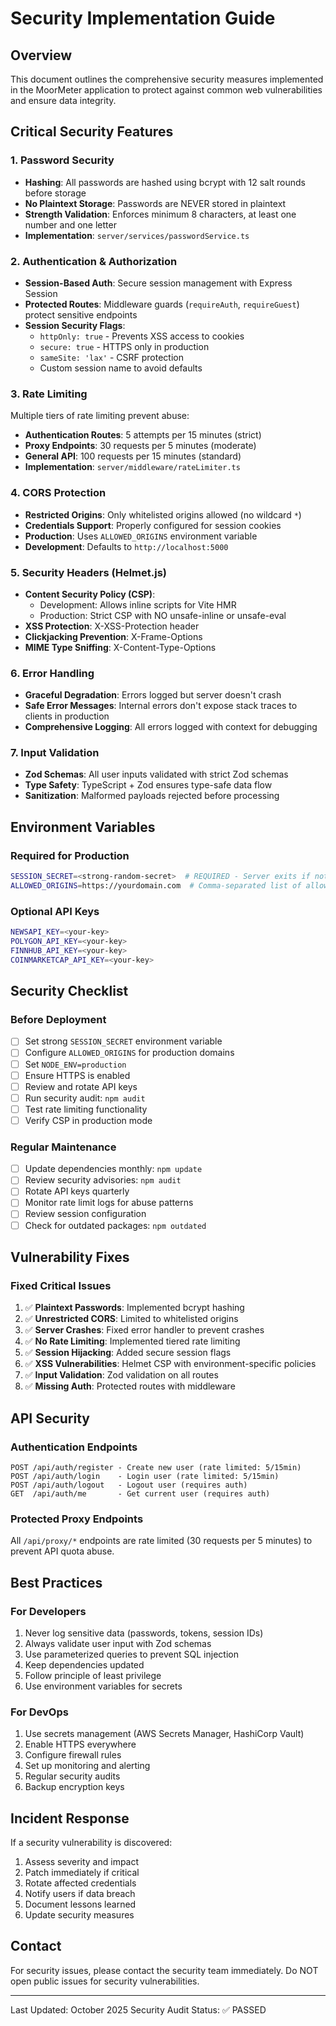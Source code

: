 # Security Implementation Guide

## Overview

This document outlines the comprehensive security measures implemented in the MoorMeter application to protect against common web vulnerabilities and ensure data integrity.

## Critical Security Features

### 1. Password Security
- **Hashing**: All passwords are hashed using bcrypt with 12 salt rounds before storage
- **No Plaintext Storage**: Passwords are NEVER stored in plaintext
- **Strength Validation**: Enforces minimum 8 characters, at least one number and one letter
- **Implementation**: `server/services/passwordService.ts`

### 2. Authentication & Authorization
- **Session-Based Auth**: Secure session management with Express Session
- **Protected Routes**: Middleware guards (`requireAuth`, `requireGuest`) protect sensitive endpoints
- **Session Security Flags**:
  - `httpOnly: true` - Prevents XSS access to cookies
  - `secure: true` - HTTPS only in production
  - `sameSite: 'lax'` - CSRF protection
  - Custom session name to avoid defaults

### 3. Rate Limiting
Multiple tiers of rate limiting prevent abuse:
- **Authentication Routes**: 5 attempts per 15 minutes (strict)
- **Proxy Endpoints**: 30 requests per 5 minutes (moderate)
- **General API**: 100 requests per 15 minutes (standard)
- **Implementation**: `server/middleware/rateLimiter.ts`

### 4. CORS Protection
- **Restricted Origins**: Only whitelisted origins allowed (no wildcard `*`)
- **Credentials Support**: Properly configured for session cookies
- **Production**: Uses `ALLOWED_ORIGINS` environment variable
- **Development**: Defaults to `http://localhost:5000`

### 5. Security Headers (Helmet.js)
- **Content Security Policy (CSP)**:
  - Development: Allows inline scripts for Vite HMR
  - Production: Strict CSP with NO unsafe-inline or unsafe-eval
- **XSS Protection**: X-XSS-Protection header
- **Clickjacking Prevention**: X-Frame-Options
- **MIME Type Sniffing**: X-Content-Type-Options

### 6. Error Handling
- **Graceful Degradation**: Errors logged but server doesn't crash
- **Safe Error Messages**: Internal errors don't expose stack traces to clients in production
- **Comprehensive Logging**: All errors logged with context for debugging

### 7. Input Validation
- **Zod Schemas**: All user inputs validated with strict Zod schemas
- **Type Safety**: TypeScript + Zod ensures type-safe data flow
- **Sanitization**: Malformed payloads rejected before processing

## Environment Variables

### Required for Production
```bash
SESSION_SECRET=<strong-random-secret>  # REQUIRED - Server exits if not set
ALLOWED_ORIGINS=https://yourdomain.com  # Comma-separated list of allowed origins
```

### Optional API Keys
```bash
NEWSAPI_KEY=<your-key>
POLYGON_API_KEY=<your-key>
FINNHUB_API_KEY=<your-key>
COINMARKETCAP_API_KEY=<your-key>
```

## Security Checklist

### Before Deployment
- [ ] Set strong `SESSION_SECRET` environment variable
- [ ] Configure `ALLOWED_ORIGINS` for production domains
- [ ] Set `NODE_ENV=production`
- [ ] Ensure HTTPS is enabled
- [ ] Review and rotate API keys
- [ ] Run security audit: `npm audit`
- [ ] Test rate limiting functionality
- [ ] Verify CSP in production mode

### Regular Maintenance
- [ ] Update dependencies monthly: `npm update`
- [ ] Review security advisories: `npm audit`
- [ ] Rotate API keys quarterly
- [ ] Monitor rate limit logs for abuse patterns
- [ ] Review session configuration
- [ ] Check for outdated packages: `npm outdated`

## Vulnerability Fixes

### Fixed Critical Issues
1. ✅ **Plaintext Passwords**: Implemented bcrypt hashing
2. ✅ **Unrestricted CORS**: Limited to whitelisted origins
3. ✅ **Server Crashes**: Fixed error handler to prevent crashes
4. ✅ **No Rate Limiting**: Implemented tiered rate limiting
5. ✅ **Session Hijacking**: Added secure session flags
6. ✅ **XSS Vulnerabilities**: Helmet CSP with environment-specific policies
7. ✅ **Input Validation**: Zod validation on all routes
8. ✅ **Missing Auth**: Protected routes with middleware

## API Security

### Authentication Endpoints
```
POST /api/auth/register - Create new user (rate limited: 5/15min)
POST /api/auth/login    - Login user (rate limited: 5/15min)
POST /api/auth/logout   - Logout user (requires auth)
GET  /api/auth/me       - Get current user (requires auth)
```

### Protected Proxy Endpoints
All `/api/proxy/*` endpoints are rate limited (30 requests per 5 minutes) to prevent API quota abuse.

## Best Practices

### For Developers
1. Never log sensitive data (passwords, tokens, session IDs)
2. Always validate user input with Zod schemas
3. Use parameterized queries to prevent SQL injection
4. Keep dependencies updated
5. Follow principle of least privilege
6. Use environment variables for secrets

### For DevOps
1. Use secrets management (AWS Secrets Manager, HashiCorp Vault)
2. Enable HTTPS everywhere
3. Configure firewall rules
4. Set up monitoring and alerting
5. Regular security audits
6. Backup encryption keys

## Incident Response

If a security vulnerability is discovered:
1. Assess severity and impact
2. Patch immediately if critical
3. Rotate affected credentials
4. Notify users if data breach
5. Document lessons learned
6. Update security measures

## Contact

For security issues, please contact the security team immediately.
Do NOT open public issues for security vulnerabilities.

---

Last Updated: October 2025
Security Audit Status: ✅ PASSED
